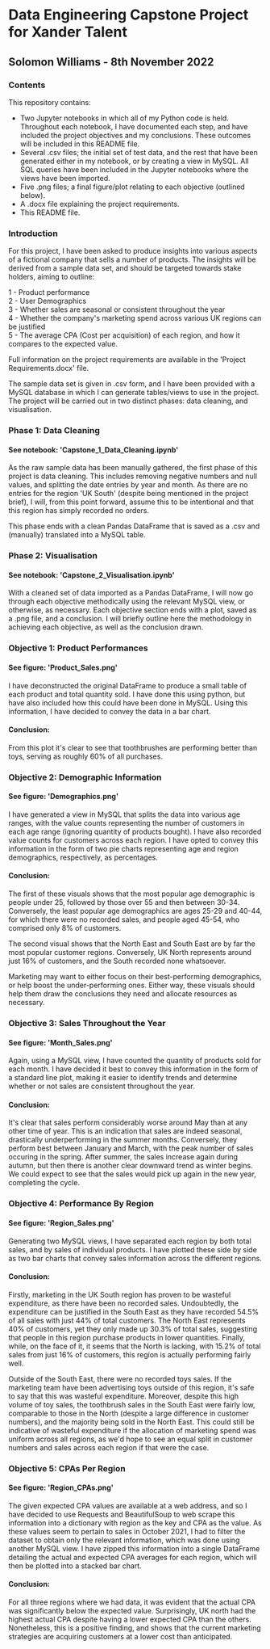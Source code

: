 # Data Engineering Capstone Project for Xander Talent
## Solomon Williams - 8th November 2022

### Contents
This repository contains:<br>
- Two Jupyter notebooks in which all of my Python code is held. Throughout each notebook, I have documented each step, and have included the project objectives and  my conclusions. These outcomes will be included in this README file.
- Several .csv files; the initial set of test data, and the rest that have been generated either in my notebook, or by creating a view in MySQL. All SQL queries have been included in the Jupyter notebooks where the views have been imported.
- Five .png files; a final figure/plot relating to each objective (outlined below).
- A .docx file explaining the project requirements.
- This README file.

### Introduction
For this project, I have been asked to produce insights into various aspects of a fictional company that sells a number of products. The insights will be derived from a sample data set, and should be targeted towards stake holders, aiming to outline:

1 - Product performance <br>
2 - User Demographics <br>
3 - Whether sales are seasonal or consistent throughout the year <br>
4 - Whether the company's marketing spend across various UK regions can be justified <br>
5 - The average CPA (Cost per acquisition) of each region, and how it compares to the expected value. <br>

Full information on the project requirements are available in the 'Project Requirements.docx' file.

The sample data set is given in .csv form, and I have been provided with a MySQL database in which I can generate tables/views to use in the project. The project will be carried out in two distinct phases: data cleaning, and visualisation.

### Phase 1: Data Cleaning
#### See notebook: 'Capstone_1_Data_Cleaning.ipynb'
As the raw sample data has been manually gathered, the first phase of this project is data cleaning. This includes removing negative numbers and null values, and splitting the date entries by year and month. As there are no entries for the region 'UK South' (despite being mentioned in the project brief), I will, from this point forward, assume this to be intentional and that this region has simply recorded no orders.

This phase ends with a clean Pandas DataFrame that is saved as a .csv and (manually) translated into a MySQL table.

### Phase 2: Visualisation
#### See notebook: 'Capstone_2_Visualisation.ipynb'
With a cleaned set of data imported as a Pandas DataFrame, I will now go through each objective methodically using the relevant MySQL view, or otherwise, as necessary. Each objective section ends with a plot, saved as a .png file, and a conclusion. I will briefly outline here the methodology in achieving each objective, as well as the conclusion drawn.

### Objective 1: Product Performances
#### See figure: 'Product_Sales.png'
I have deconstructed the original DataFrame to produce a small table of each product and total quantity sold. I have done this using python, but have also included how this could have been done in MySQL. Using this information, I have decided to convey the data in a bar chart.
#### Conclusion:
From this plot it's clear to see that toothbrushes are performing better than toys, serving as roughly 60% of all purchases.

### Objective 2: Demographic Information 
#### See figure: 'Demographics.png'
I have generated a view in MySQL that splits the data into various age ranges, with the value counts representing the number of customers in each age range (ignoring quantity of products bought). I have also recorded value counts for customers across each region. I have opted to convey this information in the form of two pie charts representing age and region demographics, respectively, as percentages.
#### Conclusion:
The first of these visuals shows that the most popular age demographic is people under 25, followed by those over 55 and then between 30-34. Conversely, the least popular age demographics are ages 25-29 and 40-44, for which there were no recorded sales, and people aged 45-54, who comprised only 8% of customers.

The second visual shows that the North East and South East are by far the most popular customer regions. Conversely, UK North represents around just 16% of customers, and the South recorded none whatsoever.

Marketing may want to either focus on their best-performing demographics, or help boost the under-performing ones. Either way, these visuals should help them draw the conclusions they need and allocate resources as necessary.

### Objective 3: Sales Throughout the Year 
#### See figure: 'Month_Sales.png'
Again, using a MySQL view, I have counted the quantity of products sold for each month. I have decided it best to convey this information in the form of a standard line plot, making it easier to identify trends and determine whether or not sales are consistent throughout the year.
#### Conclusion:
It's clear that sales perform considerably worse around May than at any other time of year. This is an indication that sales are indeed seasonal, drastically underperforming in the summer months. Conversely, they perform best between January and March, with the peak number of sales occuring in the spring. After summer, the sales increase again during autumn, but then there is another clear downward trend as winter begins. We could expect to see that the sales would pick up again in the new year, completing the cycle.

### Objective 4: Performance By Region
#### See figure: 'Region_Sales.png'
Generating two MySQL views, I have separated each region by both total sales, and by sales of individual products. I have plotted these side by side as two bar charts that convey sales information across the different regions.
#### Conclusion:
Firstly, marketing in the UK South region has proven to be wasteful expenditure, as there have been no recorded sales. Undoubtedly, the expenditure can be justified in the South East as they have recorded 54.5% of all sales with just 44% of total customers. The North East represents 40% of customers, yet they only made up 30.3% of total sales, suggesting that people in this region purchase products in lower quantities. Finally, while, on the face of it, it seems that the North is lacking, with 15.2% of total sales from just 16% of customers, this region is actually performing fairly well.

Outside of the South East, there were no recorded toys sales. If the marketing team have been advertising toys outside of this region, it's safe to say that this was wasteful expenditure. Moreover, despite this high volume of toy sales, the toothbrush sales in the South East were fairly low, comparable to those in the North (despite a large difference in customer numbers), and the majority being sold in the North East. This could still be indicative of wasteful expenditure if the allocation of marketing spend was uniform across all regions, as we'd hope to see an equal split in customer numbers and sales across each region if that were the case.

### Objective 5: CPAs Per Region
#### See figure: 'Region_CPAs.png'
The given expected CPA values are available at a web address, and so I have decided to use Requests and BeautifulSoup to web scrape this information into a dictionary with region as the key and CPA as the value. As these values seem to pertain to sales in October 2021, I had to filter the dataset to obtain only the relevant information, which was done using another MySQL view. I have zipped this information into a single DataFrame detailing the actual and expected CPA averages for each region, which will then be plotted into a stacked bar chart. 
#### Conclusion:
For all three regions where we had data, it was evident that the actual CPA was significantly below the expected value. Surprisingly, UK north had the highest actual CPA despite having a lower expected CPA than the others. Nonetheless, this is a positive finding, and shows that the current marketing strategies are acquiring customers at a lower cost than anticipated.
